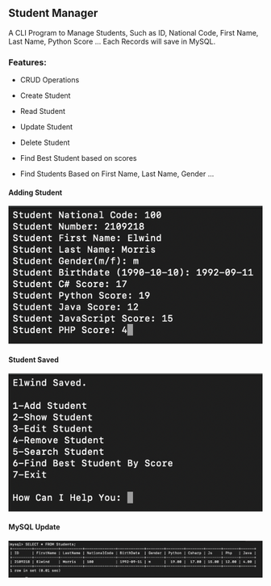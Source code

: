 ## Student Manager

A CLI Program to Manage Students, Such as ID, National Code, First Name, Last Name, Python Score ...
Each Records will save in MySQL.

### Features:
- CRUD Operations
- Create Student
- Read Student
- Update Student
- Delete Student

- Find Best Student based on scores
- Find Students Based on First Name, Last Name, Gender ...


#### Adding Student

<div align="center" >
<img loading="lazy" style="width:350" src="./images/StartUp.png">
</div>

#### Student Saved

<div align="center" >
<img loading="lazy" style="width:350" src="./images/Saved.png">
</div>

#### MySQL Update

<div align="center" >
<img loading="lazy" style="width:700px" src="./images/MySQL.png">
</div>